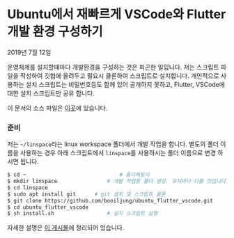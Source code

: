 # Ubuntu에서 재빠르게 VSCode와 Flutter 개발 환경 구성하기

2019년 7월 12일

운영체제를 설치할때마다 개발환경을 구성하는 것은 피곤한 일입니다. 저는 스크립트 파일을 작성하여 깃헙에 올려두고 필요시 클론하여 스크립트로 설치합니다. 개인적으로 사용하는 설치 스크립트는 비밀번호등도 함께 있어 공개하지 못하고, Flutter, VSCode에 대한 설치 스크립트만 공유 합니다.

이 문서의 소스 파일은 [이곳](https://github.com/booiljung/ubuntu_flutter_vscode)에 있습니다.

### 준비

저는 `~/linspace`라는 linux workspace 폴더에서 개발 작업을 합니다. 별도의 폴더 이름을 사용하는 경우 아래 스크립트에서 `linspace`를 사용하시는 폴더 이름으로 변경 하시면 됩니다.

```sh
$ cd ~						        # 홈디렉토리
$ mkdir linspace			    # 개발 작업용 폴더 생성. 유저마다 다를 것입니다.
$ cd linspace
$ sudo apt install git		# git 설치 및 스크립트 클론
$ git clone https://github.com/booiljung/ubuntu_flutter_vscode.git
$ cd ubuntu_flutter_vscode
$ sh install.sh				    # 설치 스크립트 실행
```

자세한 설명은 [이 게시물](https://booiljung.github.io/technical_articles/flutter/ubuntu_flutter_vscode_quick.html)에 정리되어 있습니다.
